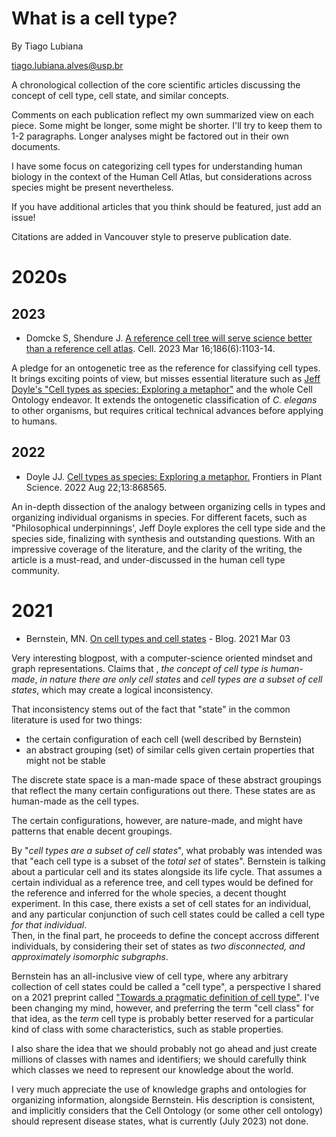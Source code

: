 # What is a cell type? 

By Tiago Lubiana 

tiago.lubiana.alves@usp.br

A chronological collection of the core scientific articles discussing the concept of cell type, cell state, and similar concepts.

Comments on each publication reflect my own summarized view on each piece. Some might be longer, some might be shorter. I'll try to keep them to 1-2 paragraphs.
Longer analyses might be factored out in their own documents. 

I have some focus on categorizing cell types for understanding human biology in the context of the Human Cell Atlas, but considerations across species might be present nevertheless.

If you have additional articles that you think should be featured, just add an issue! 

Citations are added in Vancouver style to preserve publication date.



# 2020s

## 2023 

- Domcke S, Shendure J. [A reference cell tree will serve science better than a reference cell atlas](https://doi.org/10.1016/j.cell.2023.02.016). Cell. 2023 Mar 16;186(6):1103-14. 

A pledge for an ontogenetic tree as the reference for classifying cell types. It brings exciting points of view, but misses essential literature such as [Jeff Doyle's "Cell types as species: Exploring a metaphor"](https://doi.org/10.3389/fpls.2022.868565) and the whole Cell Ontology endeavor. It extends the ontogenetic classification of *C. elegans* to other organisms, but requires critical technical advances before applying to humans.


## 2022 

- Doyle JJ. [Cell types as species: Exploring a metaphor.](https://doi.org/10.3389/fpls.2022.868565) Frontiers in Plant Science. 2022 Aug 22;13:868565.

An in-depth dissection of the analogy between organizing cells in types and organizing individual organisms in species. For different facets, such as "Philosophical underpinnings', Jeff Doyle explores the cell type side and the species side, finalizing with synthesis and outstanding questions. With an impressive coverage of the literature, and the clarity of the writing, the article is a must-read, and under-discussed in the human cell type community.  

# 2021

- Bernstein, MN.  [On cell types and cell states](https://mbernste.github.io/posts/cell_types_cell_states/)  - Blog. 2021 Mar 03

Very interesting blogpost, with a computer-science oriented mindset and graph representations. Claims that , *the concept of cell type is human-made*, *in nature there are only cell states* and *cell types are a subset of cell states*, which may create a logical inconsistency. 

That inconsistency stems out of the fact that "state" in the common literature is used for two things:
 * the certain configuration of each cell (well described by Bernstein) 
 * an abstract grouping (set) of similar cells given certain properties that might not be stable 

The discrete state space is a man-made space of these abstract groupings that reflect the many certain configurations out there. 
These states are as human-made as the cell types. 

The certain configurations, however, are nature-made, and might have patterns that enable decent groupings. 

By "*cell types are a subset of cell states*", what probably was intended was that "each cell type is a subset of the *total set* of states". Bernstein is talking about a particular cell and its states alongside its life cycle. That assumes a certain individual as a reference tree, and cell types would be defined for the reference and inferred for the whole species, a decent thought experiment. In this case, there exists a set of cell states for an individual, and any particular conjunction of such cell states could be called a cell type _for that individual_.  
Then, in the final part, he proceeds to define the concept accross different individuals, by considering their set of states as *two disconnected, and approximately isomorphic subgraphs*.

Bernstein has an all-inclusive view of cell type, where any arbitrary collection of cell states could be called a "cell type", a perspective I shared on a 2021 preprint called ["Towards a pragmatic definition of cell type"](https://www.authorea.com/users/384178/articles/501068-towards-a-pragmatic-definition-of-cell-type). I've been changing my mind, however, and preferring the term "cell class" for that idea, as the *term* cell type is probably better reserved for a particular kind of class with some characteristics, such as stable properties. 

I also share the idea that we should probably not go ahead and just create millions of classes with names and identifiers; we should carefully think which classes we need to represent our knowledge about the world. 

I very much appreciate the use of knowledge graphs and ontologies for organizing information, alongside Bernstein. 
His description is consistent, and implicitly considers that the Cell Ontology (or some other cell ontology) should represent disease states, what is currently (July 2023) not done. 






